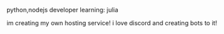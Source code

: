 python,nodejs developer
learning: julia

im creating my own hosting service!
i love discord and creating bots to it!




 
